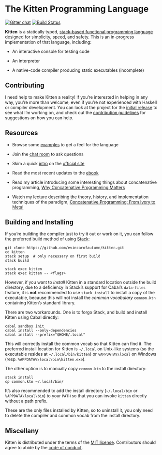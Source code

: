 # The Kitten Programming Language

[![Gitter chat](https://badges.gitter.im/gitterHQ/gitter.png)][gitter] [![Build Status](https://travis-ci.org/evincarofautumn/kitten.svg?branch=master)](https://travis-ci.org/evincarofautumn/kitten)

**Kitten** is a statically typed, [stack-based functional programming language][concatenative] designed for simplicity, speed, and safety. This is an in-progress implementation of that language, including:

 * An interactive console for testing code

 * An interpreter

 * A native-code compiler producing static executables (incomplete)

## Contributing

I need help to make Kitten a reality! If you’re interested in helping in any way, you’re more than welcome, even if you’re not experienced with Haskell or compiler development. You can look at the project for the [initial release] to see what I’m working on, and check out the [contribution guidelines][contributing] for suggestions on how you can help.

## Resources

 * Browse some [examples][examples] to get a feel for the language

 * Join the [chat room][gitter] to ask questions

 * Skim a quick [intro][intro] on the [official site][site]

 * Read the most recent updates to the [ebook][ebook]

 * Read my article introducing some interesting things about concatenative programming, [Why Concatenative Programming Matters][wcpm]

 * Watch my lecture describing the theory, history, and implementation techniques of the paradigm, [Concatenative Programming: From Ivory to Metal][cpim]

## Building and Installing

If you’re building the compiler just to try it out or work on it, you can follow the preferred build method of using [Stack]:

```
git clone https://github.com/evincarofautumn/kitten.git
cd kitten
stack setup  # only necessary on first build
stack build

stack exec kitten
stack exec kitten -- <flags>
```

However, if you want to *install* Kitten in a standard location outside the build directory, due to a deficiency in Stack’s support for Cabal’s `data-files` feature, it is **not** recommended to use `stack install` to install a copy of the executable, because this will not install the *common vocabulary* `common.ktn` containing Kitten’s standard library.

There are two workarounds. One is to forgo Stack, and build and install Kitten using Cabal directly:

```
cabal sandbox init
cabal install --only-dependencies
cabal install --prefix="$HOME/.local"
```

This will correctly install the common vocab so that Kitten can find it. The preferred install location for Kitten is `~/.local` on Unix-like systems (so the executable resides at `~/.local/bin/kitten`) or `%APPDATA%\local` on Windows (resp. `%APPDATA%\local\bin\kitten.exe`).

The other option is to manually copy `common.ktn` to the install directory:

```
stack install
cp common.ktn ~/.local/bin/
```

It’s also recommended to add the install directory (`~/.local/bin` or `%APPDATA\local\bin`) to your `PATH` so that you can invoke `kitten` directly without a path prefix.

These are the only files installed by Kitten, so to uninstall it, you only need to delete the compiler and common vocab from the install directory.

## Miscellany

Kitten is distributed under the terms of the [MIT license][license]. Contributors should agree to abide by the [code of conduct].

[concatenative]: http://concatenative.org/
[examples]: https://github.com/evincarofautumn/kitten/tree/master/examples
[intro]: http://kittenlang.org/intro/
[site]: http://kittenlang.org/
[Stack]: https://docs.haskellstack.org/en/stable/README/
[license]: https://github.com/evincarofautumn/kitten/blob/master/LICENSE.md
[code of conduct]: https://github.com/evincarofautumn/kitten/blob/master/CODE_OF_CONDUCT.md
[wcpm]: http://evincarofautumn.blogspot.com/2012/02/why-concatenative-programming-matters.html
[cpim]: https://www.youtube.com/watch?v=_IgqJr8jG8M
[ebook]: https://evincarofautumn.gitbooks.io/programming-with-kitten/
[initial release]: https://github.com/evincarofautumn/kitten/projects/1
[contributing]: https://github.com/evincarofautumn/kitten/blob/master/CONTRIBUTING.md
[gitter]: https://gitter.im/kittenlang/Lobby
